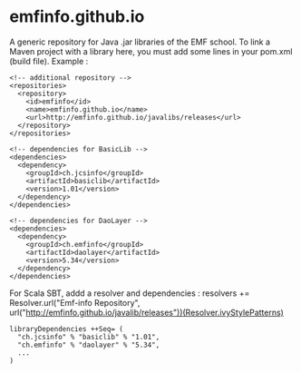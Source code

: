 # emfinfo.github.io
A generic repository for Java .jar libraries of the EMF school. To link a Maven project with a library here, you must add some lines in your pom.xml (build file). Example :

    <!-- additional repository -->  
    <repositories>
      <repository>        
        <id>emfinfo</id>
        <name>emfinfo.github.io</name>
        <url>http://emfinfo.github.io/javalibs/releases</url>
      </repository>
    </repositories>      
    
    <!-- dependencies for BasicLib -->
    <dependencies>
      <dependency>       
        <groupId>ch.jcsinfo</groupId>
        <artifactId>basiclib</artifactId>
        <version>1.01</version>
      </dependency>    
    </dependencies>

    <!-- dependencies for DaoLayer -->
    <dependencies>
      <dependency>       
        <groupId>ch.emfinfo</groupId>
        <artifactId>daolayer</artifactId>
        <version>5.34</version>
      </dependency>    
    </dependencies>
    
For Scala SBT, addd a resolver and dependencies :
    resolvers += Resolver.url("Emf-info Repository", 
      url("http://emfinfo.github.io/javalib/releases"))(Resolver.ivyStylePatterns)
    
    libraryDependencies ++Seq= (
      "ch.jcsinfo" % "basiclib" % "1.01",
      "ch.emfinfo" % "daolayer" % "5.34",
      ...
    )    
